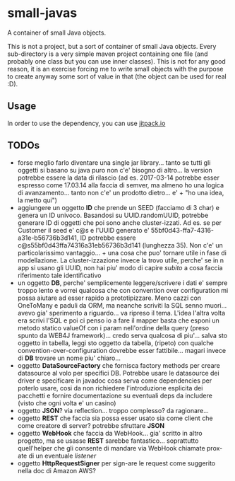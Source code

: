 # small-javas

A container of small Java objects.

This is not a project, but a sort of container of small Java objects. Every sub-directory is a very simple maven project containing one file (and probably one class but you can use inner classes).
This is not for any good reason, it is an exercise forcing me to write small objects with the purpose to create anyway some sort of value in that (the object can be used for real :D).

## Usage

In order to use the dependency, you can use [jitpack.io](https://jitpack.io/#maven)

## TODOs

  * forse meglio farlo diventare una single jar library... tanto se tutti gli oggetti si basano su java puro non c'e' bisogno di altro... la version potrebbe essere la data di rilascio (ad es. 2017-03-14 potrebbe esser espresso come 17.03.14 alla faccia di semver, ma almeno ho una logica di avanzamento... tanto non c'e' un prodotto dietro... e' + "ho una idea, la metto qui")
  * aggiungere un oggetto __ID__ che prende un SEED (facciamo di 3 char) e genera un ID univoco. Basandosi su UUID.randomUUID, potrebbe generare ID di oggetti che poi sono anche cluster-izzati. Ad es. se per Customer il seed e' c@s e l'UUID generato e' 55bf0d43-ffa7-4316-a31e-b56736b3d141, ID potrebbe essere c@s55bf0d43ffa74316a31eb56736b3d141 (lunghezza 35). Non c'e' un particolarissimo vantaggio... + una cosa che puo' tornare utile in fase di modellazione. La cluster-izzazione invece la trovo utile, perche' se in n app si usano gli UUID, non hai piu' modo di capire *subito* a cosa faccia riferimento tale identificativo
  * un oggetto __DB__, perche' semplicemente leggere/scrivere i dati e' sempre troppo lento e vorrei qualcosa che con convention over configuration mi possa aiutare ad esser rapido a prototipizzare. Meno cazzi con OneToMany e paduli da ORM, ma neanche scriviti la SQL senno muori... avevo gia' sperimento a riguardo... va ripreso il tema. L'idea l'altra volta era scrivi l'SQL e poi ci penso io a fare il mapper basta che esponi un metodo statico valueOf con i param nell'ordine della query (preso spunto da WEB4J framework)... credo serva qualcosa di piu'... salva sto oggetto in tabella, leggi sto oggetto da tabella, (ripeto) con qualche convention-over-configuration dovrebbe esser fattibile... magari invece di __DB__ trovare un nome piu' chiaro...
  * oggetto __DataSourceFactory__ che fornisca factory methods per creare datasource al volo per specifici DB. Potrebbe usare le datasource dei driver e specificare in javadoc cosa serva come dependencies per poterlo usare, cosi da non richiedere l'introduzione esplicita dei pacchetti e fornire documentazione su eventuali deps da includere (visto che ogni volta e' un casino)
  * oggetto __JSON__? via reflection... troppo complesso? da ragionare...
  * oggetto __REST__ che faccia sia possa esser usato sia come client che come creatore di server? potrebbe sfruttare __JSON__
  * oggetto __WebHook__ che faccia da WebHook... gia' scritto in altro progetto, ma se usasse __REST__ sarebbe fantastico... soprattutto quell'helper che gli consente di mandare via WebHook chiamate prox-ate di un eventuale *listener*
  * oggetto __HttpRequestSigner__ per sign-are le request come suggerito nella doc di Amazon AWS?
